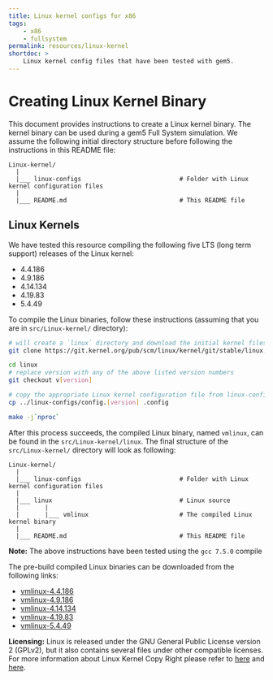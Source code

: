 ```yaml
---
title: Linux kernel configs for x86
tags:
    - x86
    - fullsystem
permalink: resources/linux-kernel
shortdoc: >
    Linux kernel config files that have been tested with gem5.
---
```


# Creating Linux Kernel Binary

This document provides instructions to create a Linux kernel binary. The kernel binary can be used during a gem5 Full System simulation.
We assume the following initial directory structure before following the instructions in this README file:

```
Linux-kernel/
  |
  |___ linux-configs                           # Folder with Linux kernel configuration files
  |
  |___ README.md                               # This README file
```

## Linux Kernels

We have tested this resource compiling the following five LTS (long term support) releases of the Linux kernel:

- 4.4.186
- 4.9.186
- 4.14.134
- 4.19.83
- 5.4.49

To compile the Linux binaries, follow these instructions (assuming that you are in `src/Linux-kernel/` directory):

```sh
# will create a `linux` directory and download the initial kernel files into it.
git clone https://git.kernel.org/pub/scm/linux/kernel/git/stable/linux.git

cd linux
# replace version with any of the above listed version numbers
git checkout v[version]

# copy the appropriate Linux kernel configuration file from linux-configs/
cp ../linux-configs/config.[version] .config

make -j`nproc`
```

After this process succeeds, the compiled Linux binary, named  `vmlinux`, can be found in the `src/Linux-kernel/linux`.
The final structure of the `src/Linux-kernel/` directory will look as following:

```
Linux-kernel/
  |
  |___ linux-configs                           # Folder with Linux kernel configuration files
  |
  |___ linux                                   # Linux source
  |       |
  |       |___ vmlinux                         # The compiled Linux kernel binary
  |
  |___ README.md                               # This README file
```

**Note:** The above instructions have been tested using the `gcc 7.5.0` compile

The pre-build compiled Linux binaries can be downloaded from the following links:

- [vmlinux-4.4.186](http://dist.gem5.org/dist/develop/kernels/x86/static/vmlinux-4.4.186)
- [vmlinux-4.9.186](http://dist.gem5.org/dist/develop/kernels/x86/static/vmlinux-4.9.186)
- [vmlinux-4.14.134](http://dist.gem5.org/dist/develop/kernels/x86/static/vmlinux-4.14.134)
- [vmlinux-4.19.83](http://dist.gem5.org/dist/develop/kernels/x86/static/vmlinux-4.19.83)
- [vmlinux-5.4.49](http://dist.gem5.org/dist/develop/kernels/x86/static/vmlinux-5.4.49)


**Licensing:**
Linux is released under the GNU General Public License version 2 (GPLv2), but it also contains several files under other compatible licenses. For more information about Linux Kernel Copy Right please refer to [here](https://www.kernel.org/legal.html) and [here](https://www.kernel.org/doc/html/latest/process/license-rules.html#kernel-licensing).

